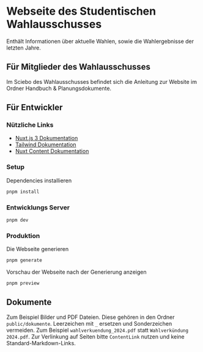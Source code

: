 # Webseite des Studentischen Wahlausschusses

Enthält Informationen über aktuelle Wahlen, sowie die Wahlergebnisse der letzten Jahre.

## Für Mitglieder des Wahlausschusses

Im Sciebo des Wahlausschusses befindet sich die Anleitung zur Website im Ordner Handbuch & Planungsdokumente.

## Für Entwickler

### Nützliche Links

- [Nuxt.js 3 Dokumentation](https://v3.nuxtjs.org)
- [Tailwind Dokumentation](https://tailwindcss.com/)
- [Nuxt Content Dokumentation](https://content.nuxtjs.org)

### Setup

Dependencies installieren

```bash
pnpm install
```

### Entwicklungs Server

```bash
pnpm dev
```

### Produktion

Die Webseite generieren

```bash
pnpm generate
```

Vorschau der Webseite nach der Generierung anzeigen

```bash
pnpm preview
```

## Dokumente

Zum Beispiel Bilder und PDF Dateien. Diese gehören in den Ordner `public/dokumente`.
Leerzeichen mit `_` ersetzen und Sonderzeichen vermeiden. Zum Beispiel `wahlverkuendung_2024.pdf` statt `Wahlverkündung 2024.pdf`.
Zur Verlinkung auf Seiten bitte `ContentLink` nutzen und keine Standard-Markdown-Links.
